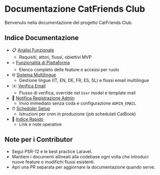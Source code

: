 # Documentazione CatFriends Club

Benvenuto nella documentazione del progetto CatFriends Club.

## Indice Documentazione

- 📋 [Analisi Funzionale](./analysis/analisi-funzionale.md)
  - Requisiti, attori, flussi, obiettivi MVP
- ⭐ [Funzionalità di Piattaforma](./features.md)
  - Elenco completo delle feature e accessi per ruolo
- 🌐 [Sistema Multilingue](./multilingual-system.md)
  - Gestione lingue (IT, EN, DE, FR, ES, SL) e flussi email multilingue
- ✉️ [Verifica Email](./email-verification.md)
  - Flusso di verifica, override nel `User` model e template mail
- 🔔 [Notifica Registrazione Admin](./registration-notification.md)
  - Invio immediato senza coda e configurazione `ADMIN_EMAIL`
- ⏰ [Scheduler Setup](./deployment/scheduler-setup.md)
  - Istruzioni per cron in produzione (job schedulati CatBook)
- 🧭 [Indice Rapido](./INDEX.md)
  - Link e note operative

## Note per i Contributor

- Segui PSR-12 e le best practice Laravel.
- Mantieni i documenti allineati alla codebase ogni volta che introduci nuove feature o modifichi flussi esistenti.
- Apri una PR separata per aggiornare la documentazione quando serve.